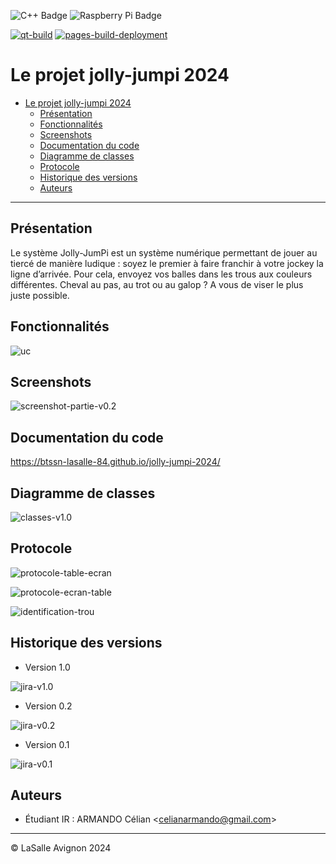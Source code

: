 ![C++ Badge](https://img.shields.io/badge/C%2B%2B-00599C?logo=cplusplus&logoColor=fff&style=plastic) ![Raspberry Pi Badge](https://img.shields.io/badge/Raspberry%20Pi-A22846?logo=raspberrypi&logoColor=fff&style=plastic)

[![qt-build](https://github.com/btssn-lasalle-84/jolly-jumpi-2024/actions/workflows/make-qt.yml/badge.svg)](https://github.com/btssn-lasalle-84/jolly-jumpi-2024/actions/workflows/make-qt.yml) [![pages-build-deployment](https://github.com/btssn-lasalle-84/jolly-jumpi-2024/actions/workflows/pages/pages-build-deployment/badge.svg?branch=develop)](https://github.com/btssn-lasalle-84/jolly-jumpi-2024/actions/workflows/pages/pages-build-deployment)

# Le projet jolly-jumpi 2024

- [Le projet jolly-jumpi 2024](#le-projet-jolly-jumpi-2024)
  - [Présentation](#présentation)
  - [Fonctionnalités](#fonctionnalités)
  - [Screenshots](#screenshots)
  - [Documentation du code](#documentation-du-code)
  - [Diagramme de classes](#diagramme-de-classes)
  - [Protocole](#protocole)
  - [Historique des versions](#historique-des-versions)
  - [Auteurs](#auteurs)

---

## Présentation

Le système Jolly-JumPi est un système numérique permettant de jouer au tiercé de manière ludique : soyez le premier à faire franchir à votre jockey la ligne d’arrivée. Pour cela, envoyez vos balles dans les trous aux couleurs différentes. Cheval au pas, au trot ou au galop ? A vous de viser le plus juste possible.

## Fonctionnalités

![uc](images/uc.png)

## Screenshots

![screenshot-partie-v0.2](images/jolly-jumpi-v1.0.gif)

## Documentation du code

https://btssn-lasalle-84.github.io/jolly-jumpi-2024/

## Diagramme de classes

![classes-v1.0](images/classes-v1.0.png)

## Protocole

![protocole-table-ecran](images/protocole-table-ecran.png)

![protocole-ecran-table](images/protocole-ecran-table.png)

![identification-trou](images/identification-trou.png)

## Historique des versions

- Version 1.0

![jira-v1.0](images/jira-v1.0.png)


- Version 0.2

![jira-v0.2](images/jira-v0.2.png)

- Version 0.1

![jira-v0.1](images/jira-v0.1.png)

## Auteurs

- Étudiant IR : ARMANDO Célian <<celianarmando@gmail.com>>

---
©️ LaSalle Avignon 2024